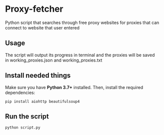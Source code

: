 # Proxy-fetcher
Python script that searches through free proxy websites for proxies that can connect to website that user entered

## Usage
The script will output its progress in terminal and the proxies will be saved in working_proxies.json and working_proxies.txt

## Install needed things
Make sure you have **Python 3.7+** installed. Then, install the required dependencies:
```
pip install aiohttp beautifulsoup4
```
## Run the script
```
python script.py
```
